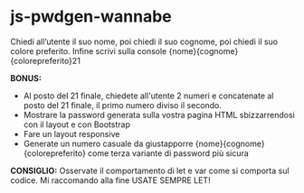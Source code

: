 # js-pwdgen-wannabe

Chiedi all’utente il suo nome, poi chiedi il suo cognome, poi chiedi il suo colore preferito. Infine scrivi sulla console {nome}{cognome}{colorepreferito}21

**BONUS:**
* Al posto del 21 finale, chiedete all'utente 2 numeri e concatenate al posto del 21 finale, il primo numero diviso il secondo.
* Mostrare la password generata sulla vostra pagina HTML sbizzarrendosi con il layout e con Bootstrap
* Fare un layout responsive
* Generate un numero casuale da giustapporre {nome}{cognome}{colorepreferito} come terza variante di password più sicura

**CONSIGLIO:**
Osservate il comportamento di let e var come si comporta sul codice. Mi raccomando alla fine USATE SEMPRE LET!
